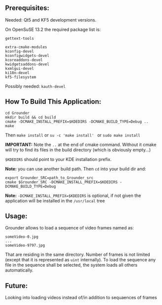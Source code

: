 
## Prerequisites:

Needed: Qt5 and KF5 development versions.

On OpenSuSE 13.2 the required package list is:

~~~~~~~~~~~~~~~{.bash}
gettext-tools

extra-cmake-modules
kconfig-devel
kconfigwidgets-devel
kcoreaddons-devel
kwidgetsaddons-devel
kxmlgui-devel
ki18n-devel
kf5-filesystem
~~~~~~~~~~~~~~~

Possibly needed:
`kauth-devel`


## How To Build This Application:

~~~~~~~~~~~~~~~{.bash}
cd Grounder
mkdir build && cd build
cmake -DCMAKE_INSTALL_PREFIX=$KDEDIRS -DCMAKE_BUILD_TYPE=Debug ..
make
~~~~~~~~~~~~~~~

Then `make install`  or  `su -c 'make install' ` or  `sudo make install`


**IMPORTANT:** Note the `..` at the end of cmake command. Without it cmake will try to find its files in the build directory (which is obviously empty...)

`$KDEDIRS` should point to your KDE installation prefix.

**Note:** you can use another build path. Then `cd` into your build dir and:

~~~~~~~~~~~~~~~{.bash}
export Grounder_SRC=path_to_Grounder_src
cmake $Grounder_SRC -DCMAKE_INSTALL_PREFIX=$KDEDIRS -DCMAKE_BUILD_TYPE=Debug
~~~~~~~~~~~~~~~

**Note:** `-DCMAKE_INSTALL_PREFIX=$KDEDIRS` is optional, if not given the application
will be installed in the `/usr/local` tree


## Usage:

Grounder allows to load a sequence of video frames named as:

~~~~~~~~~~~~~~~{.bash}
someVideo-0.jpg
...
someVideo-9797.jpg
~~~~~~~~~~~~~~~

That are residing in the same directory.  Number of frames is not limited (except that it is represented as `uint` internally). To load the sequence any file in the sequence shall be selected, the system loads all others automatically.



## Future:

Looking into loading videos instead of/in addition to sequaences of frames
